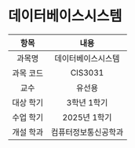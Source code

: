 # 데이터베이스시스템
| 항목 | 내용 |
| :-: | :-: |
| 과목명 | 데이터베이스시스템 |
| 과목 코드 | CIS3031 |
| 교수 | 유선용 |
| 대상 학기 | 3학년 1학기 |
| 수업 학기 | 2025년 1학기 |
| 개설 학과 | 컴퓨터정보통신공학과 |
